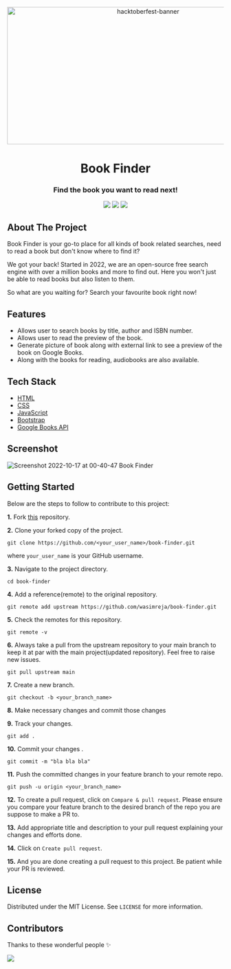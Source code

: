 <p align="center">
<img src="https://tipseason.com/assets/images/hacktoberfest-banner.jpg" alt="hacktoberfest-banner" width="640" height="320" />
</p>
<h1 align="center">Book Finder</h1>
<h3 align="center">Find the book you want to read next!</h3>
<div align="center">
<img src="https://forthebadge.com/images/badges/built-with-love.svg" />
<img src="https://forthebadge.com/images/badges/powered-by-coffee.svg" />
<img src="https://forthebadge.com/images/badges/open-source.svg" />
</div>

## About The Project

Book Finder is your go-to place for all kinds of book related searches, need to read a book but don't know where to find it?

We got your back! Started in 2022, we are an open-source free search engine with over a million books and more to find out.
Here you won't just be able to read books but also listen to them.

So what are you waiting for? Search your favourite book right now!

## Features

- Allows user to search books by title, author and ISBN number.
- Allows user to read the preview of the book.
- Generate picture of book along with external link to see a preview of the book on Google Books.
- Along with the books for reading, audiobooks are also available.

## Tech Stack

- [HTML](https://html.spec.whatwg.org/multipage/)
- [CSS](https://www.w3.org/Style/CSS/Overview.en.html)
- [JavaScript](https://www.javascript.com/)
- [Bootstrap](https://getbootstrap.com/)
- [Google Books API](https://developers.google.com/books/docs/v1/using)

## Screenshot

![Screenshot 2022-10-17 at 00-40-47 Book Finder](https://user-images.githubusercontent.com/77227201/163253504-ef7ec61c-0ae2-4d73-b758-bfea1ead257f.png)

## Getting Started

Below are the steps to follow to contribute to this project:

**1.** Fork [this](https://github.com/wasimreja/book-finder) repository.

**2.** Clone your forked copy of the project.

```
git clone https://github.com/<your_user_name>/book-finder.git
```

where `your_user_name` is your GitHub username.

**3.** Navigate to the project directory.

```
cd book-finder
```

**4.** Add a reference(remote) to the original repository.

```
git remote add upstream https://github.com/wasimreja/book-finder.git
```

**5.** Check the remotes for this repository.

```
git remote -v
```

**6.** Always take a pull from the upstream repository to your main branch to keep it at par with the main project(updated repository). Feel free to raise new issues.

```
git pull upstream main
```

**7.** Create a new branch.

```
git checkout -b <your_branch_name>
```

**8.** Make necessary changes and commit those changes

**9.** Track your changes.

```
git add .
```

**10.** Commit your changes .

```
git commit -m "bla bla bla"
```

**11.** Push the committed changes in your feature branch to your remote repo.

```
git push -u origin <your_branch_name>
```

**12.** To create a pull request, click on `Compare & pull request`. Please ensure you compare your feature branch to the desired branch of the repo you are suppose to make a PR to.

**13.** Add appropriate title and description to your pull request explaining your changes and efforts done.

**14.** Click on `Create pull request`.

**15.** And you are done creating a pull request to this project. Be patient while your PR is reviewed.

## License

Distributed under the MIT License. See `LICENSE` for more information.

## Contributors

Thanks to these wonderful people ✨

<a href="https://github.com/wasimreja/book-finder/graphs/contributors">
<img src="https://contrib.rocks/image?repo=wasimreja/book-finder" />
</a>
